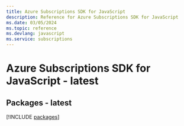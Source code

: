 ```yaml
---
title: Azure Subscriptions SDK for JavaScript
description: Reference for Azure Subscriptions SDK for JavaScript
ms.date: 03/05/2024
ms.topic: reference
ms.devlang: javascript
ms.service: subscriptions
---
```

# Azure Subscriptions SDK for JavaScript - latest
## Packages - latest
[!INCLUDE [packages](subscriptions-index.md)]